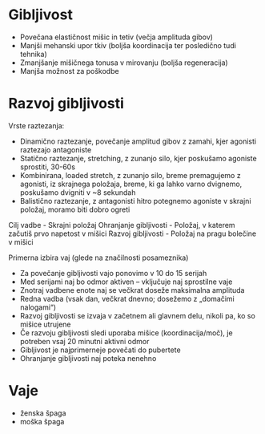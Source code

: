 # Gibljivost

- Povečana elastičnost mišic in tetiv (večja amplituda gibov)
- Manjši mehanski upor tkiv (boljša koordinacija ter posledično tudi tehnika)
- Zmanjšanje mišičnega tonusa v mirovanju (boljša regeneracija)
- Manjša možnost za poškodbe

# Razvoj gibljivosti

Vrste raztezanja:

- Dinamično raztezanje, povečanje amplitud gibov z zamahi, kjer agonisti raztezajo antagoniste
- Statično raztezanje, stretching, z zunanjo silo, kjer poskušamo agoniste sprostiti, 30-60s
- Kombinirana, loaded stretch, z zunanjo silo, breme premagujemo z agonisti, iz skrajnega položaja, breme, ki ga lahko varno dvignemo, poskušamo dvigniti v ~8 sekundah
- Balistično raztezanje, z antagonisti hitro potegnemo agoniste v skrajni položaj, moramo biti dobro ogreti

Cilj vadbe - Skrajni položaj
Ohranjanje gibljivosti - Položaj, v katerem začutiš prvo napetost v mišici
Razvoj gibljivosti - Položaj na pragu bolečine v mišici

Primerna izbira vaj (glede na značilnosti posameznika)

- Za povečanje gibljivosti vajo ponovimo v 10 do 15 serijah
- Med serijami naj bo odmor aktiven – vključuje naj sprostilne vaje
- Znotraj vadbene enote naj se večkrat doseže maksimalna amplituda
- Redna vadba (vsak dan, večkrat dnevno; dosežemo z „domačimi nalogami“)
- Razvoj gibljivosti se izvaja v začetnem ali glavnem delu, nikoli pa, ko so mišice utrujene
- Če razvoju gibljivosti sledi uporaba mišice (koordinacija/moč), je potreben vsaj 20 minutni aktivni odmor
- Gibljivost je najprimerneje povečati do pubertete
- Ohranjanje gibljivosti naj poteka nenehno

# Vaje

- ženska špaga
- moška špaga
